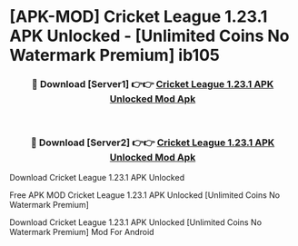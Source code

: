 # [APK-MOD] Cricket League 1.23.1 APK Unlocked - [Unlimited Coins No Watermark Premium] ib105



<div align="center">
<h3>🔴 Download [Server1] 👉👉 <a href="https://momento.my/?title=Cricket_League_1.23.1_APK_Unlocked">Cricket League 1.23.1 APK Unlocked Mod Apk</a></h3><br>

<h3>🔴 Download [Server2] 👉👉 <a href="https://momento.my/?title=Cricket_League_1.23.1_APK_Unlocked">Cricket League 1.23.1 APK Unlocked Mod Apk</a></h3>
</div>



Download Cricket League 1.23.1 APK Unlocked 

Free APK MOD Cricket League 1.23.1 APK Unlocked [Unlimited Coins No Watermark Premium]

Download Cricket League 1.23.1 APK Unlocked [Unlimited Coins No Watermark Premium] Mod For Android
